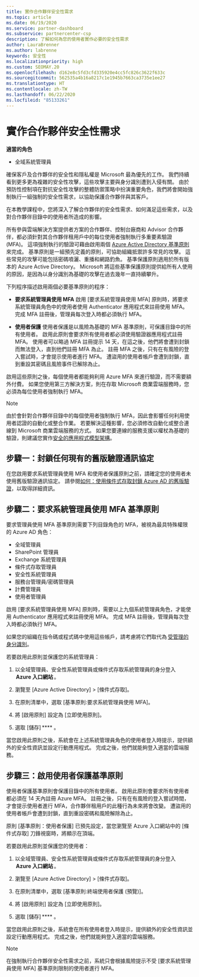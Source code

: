 ```yaml
---
title: 實作合作夥伴安全性需求
ms.topic: article
ms.date: 06/19/2020
ms.service: partner-dashboard
ms.subservice: partnercenter-csp
description: 了解如何為您的使用者實作必要的安全性需求
author: LauraBrenner
ms.author: labrenne
keywords: 安全性
ms.localizationpriority: high
ms.custom: SEOMAY.20
ms.openlocfilehash: d162e8c5fd3cfd335920e4cc5fc826c3622f633c
ms.sourcegitcommit: 562535a4b16a8217c1e1945b7663ca3735e1ee27
ms.translationtype: HT
ms.contentlocale: zh-TW
ms.lasthandoff: 06/22/2020
ms.locfileid: "85133261"
---
```

# <a name="implement-the-partner-security-requirements"></a>實作合作夥伴安全性需求

**適當的角色**

- 全域系統管理員

確保客戶及合作夥伴的安全性和隱私權是 Microsoft 最為優先的工作。 我們持續看到更多更為複雜的安全性攻擊，這些攻擊主要與身分識別遭到入侵有關。 由於預防性控制項在對抗安全性攻擊的整體防禦策略中扮演重要角色，我們將會開始強制執行一組強制的安全性需求，以協助保護合作夥伴與其客戶。

在本教學課程中，您將深入了解合作夥伴的安全性需求、如何滿足這些需求，以及對合作夥伴目錄中的使用者所造成的影響。

所有參與雲端解決方案提供者方案的合作夥伴、控制台廠商和 Advisor 合作夥伴，都必須針對其合作夥伴租用戶中的每位使用者強制執行多重要素驗證 (MFA)。 這項強制執行的驗證可藉由啟用兩個 [Azure Active Directory 基準原則](https://docs.microsoft.com/azure/active-directory/conditional-access/concept-baseline-protection)來完成。 基準原則是一組預先定義的原則，可協助組織抵禦許多常見的攻擊。 這些常見的攻擊可能包括密碼噴灑、重播和網路釣魚。 基準保護原則適用於所有版本的 Azure Active Directory。 Microsoft 將這些基準保護原則提供給所有人使用的原因，是因為以身分識別為基礎的攻擊在過去幾年一直持續攀升。

下列程序描述啟用兩個必要基準原則的程序：

- **要求系統管理員使用 MFA**  啟用 [要求系統管理員使用 MFA] 原則時，將要求系統管理員角色中的使用者使用 Authenticator 應用程式來註冊使用 MFA。 完成 MFA 註冊後，管理員每次登入時都必須執行 MFA。

- **使用者保護**  使用者保護是以風險為基礎的 MFA 基準原則，可保護目錄中的所有使用者。 啟用此原則會要求所有使用者都必須使用驗證器應用程式註冊 MFA。 使用者可以略過 MFA 註冊提示 14 天，在這之後，他們將會遭到封鎖而無法登入，直到他們註冊 MFA 為止。 註冊 MFA 之後，只有在有風險的登入嘗試時，才會提示使用者進行 MFA。 遭盜用的使用者帳戶會遭到封鎖，直到重設其密碼且風險事件已解除為止。

啟用這些原則之後，每個使用者都能夠利用 Azure MFA 來進行驗證，而不需要額外付費。 如果您使用第三方解決方案，則在存取 Microsoft 商業雲端服務時，您必須為每位使用者強制執行 MFA。

>[!NOTE]
>由於會針對合作夥伴目錄中的每個使用者強制執行 MFA，因此會影響任何利用使用者認證的自動化或整合作業。 若要解決這種影響，您必須修改自動化或整合連線到 Microsoft 商業雲端服務的方式。 如果您要連線的服務支援以權杖為基礎的驗證，則建議您實作[安全的應用程式模型架構](https://docs.microsoft.com/partner-center/develop/enable-secure-app-model)。

## <a name="step-one-block-any-existing-legacy-authentication-protocols"></a>步驟一：封鎖任何現有的舊版驗證通訊協定

在您啟用要求系統管理員使用 MFA 和使用者保護原則之前，請確定您的使用者未使用舊版驗證通訊協定。 請參閱[如何：使用條件式存取封鎖 Azure AD 的舊版驗證](https://docs.microsoft.com/azure/active-directory/conditional-access/concept-baseline-protection#identify-legacy-authentication-use)，以取得詳細資訊。

## <a name="step-two-enable-the-require-mfa-for-admins-baseline-policy"></a>步驟二：要求系統管理員使用 MFA 基準原則

要求管理員使用 MFA 基準原則需要下列目錄角色的 MFA，被視為最具特殊權限的 Azure AD 角色：

- 全域管理員
- SharePoint 管理員
- Exchange 系統管理員
- 條件式存取管理員
- 安全性系統管理員
- 服務台管理員/密碼管理員
- 計費管理員
- 使用者管理員

啟用 [要求系統管理員使用 MFA] 原則時，需要以上九個系統管理員角色，才能使用 Authenticator 應用程式來註冊使用 MFA。 完成 MFA 註冊後，管理員每次登入時都必須執行 MFA。

如果您的組織在指令碼或程式碼中使用這些帳戶，請考慮將它們取代為 [受管理的身分識別](https://docs.microsoft.com/azure/active-directory/managed-identities-azure-resources/overview)。

若要啟用此原則並保護您的系統管理員：

1. 以全域管理員、安全性系統管理員或條件式存取系統管理員的身分登入  **Azure 入口網站** 。

2. 瀏覽至 [Azure Active Directory] >  [條件式存取]。

3. 在原則清單中，選取 [基準原則:要求系統管理員使用 MFA]。

4. 將 [啟用原則] 設定為 [立即使用原則]。

5. 選取 [儲存] **** 。

當您啟用此原則之後，系統會在上述系統管理員角色的使用者登入時提示，提供額外的安全性資訊並設定行動應用程式。 完成之後，他們就能夠登入適當的雲端服務。

## <a name="step-three-enable-the-end-user-protection-baseline-policy"></a>步驟三：啟用使用者保護基準原則

使用者保護基準原則會保護目錄中的所有使用者。 啟用此原則會要求所有使用者都必須在 14 天內註冊 Azure MFA。 註冊之後，只有在有風險的登入嘗試時間，才會提示使用者進行 MFA，合作夥伴租用戶的此種行為未來將會改變。 遭盜用的使用者帳戶會遭到封鎖，直到重設密碼和風險解除為止。

原則 [基準原則：使用者保護] 已預先設定，當您瀏覽至 Azure 入口網站中的 [條件式存取] 刀鋒視窗時，將顯示在頂端。

若要啟用此原則並保護您的使用者：

1. 以全域管理員、安全性系統管理員或條件式存取系統管理員的身分登入  **Azure 入口網站** 。

2. 瀏覽至 [Azure Active Directory] >  [條件式存取]。

3. 在原則清單中，選取 [基準原則:終端使用者保護 (預覽)]。

4. 將 [啟用原則] 設定為 [立即使用原則]。

5. 選取 [儲存] **** 。

當您啟用此原則之後，系統會在所有使用者登入時提示，提供額外的安全性資訊並設定行動應用程式。 完成之後，他們就能夠登入適當的雲端服務。

>[!NOTE]
>在強制執行合作夥伴安全性需求之前，系統只會根據風險提示不受 [要求系統管理員使用 MFA] 基準原則限制的使用者進行 MFA。